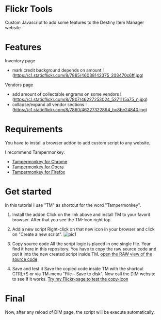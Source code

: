 # Flickr Tools
Custom Javascript to add some features to the Destiny Item Manager website.

# Features
Inventory page 
- mark credit background depends on amount !(https://c1.staticflickr.com/8/7885/46038142375_203470c6ff.jpg)

Vendors page
 - add amount of collectable engrams on some vendors !(https://c1.staticflickr.com/8/7807/46227253024_5271115a75_n.jpg)
 - collapse/expand all vendor sections !(https://c1.staticflickr.com/8/7860/46227322894_bc8be24840.jpg)

# Requirements
You have to install a browser addon to add custom script to any website.

I recommend Tampermonkey:
* [Tampermonkey for Chrome](https://chrome.google.com/webstore/detail/tampermonkey/dhdgffkkebhmkfjojejmpbldmpobfkfo)
* [Tampermonkey for Opera](https://addons.opera.com/de/extensions/details/tampermonkey-beta/)
* [Tampermonkey for Firefox](https://addons.mozilla.org/de/firefox/addon/tampermonkey/)

# Get started
In this tutorial I use "TM" as shortcut for the word "Tampermonkey".

1. Install the addon
Click on the link above and install TM to your favorit browser. After that you see the TM-Icon right top.

2. Add a new script 
Right-click on that new icon in your browser and click on "Create a new script".
![pic1](https://c1.staticflickr.com/8/7844/46390822204_603ee56e06.jpg)

3. Copy source code
All the script logic is placed in one single file. Your find it here in this repository.
You have to copy the raw source code and put it into the new created script inside TM.
[open the RAW view of the source code](https://raw.githubusercontent.com/eifeldriver/dim-tools/master/dim-tools.js)

4. Save and test it
Save the copied code inside TM with the shortcut CTRL+S or via TM-menu "File - Save to disk".
Now call the DIM website to see if it works.
[Try my Flickr-page to test the copy-icon](https://app.destinyitemmanager.com/index.html)

# Final

Now, after any reload of DIM page, the script will be execute automatically.


